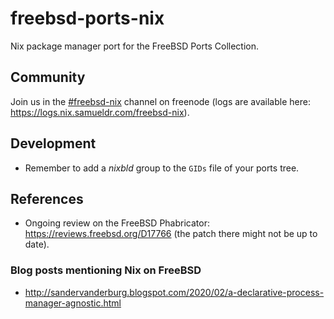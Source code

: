 # freebsd-ports-nix

Nix package manager port for the FreeBSD Ports Collection.

## Community

Join us in the [#freebsd-nix](https://webchat.freenode.net/#freebsd-nix) channel on freenode (logs are available here: https://logs.nix.samueldr.com/freebsd-nix).

## Development

- Remember to add a *nixbld* group to the `GIDs` file of your ports tree.

## References

- Ongoing review on the FreeBSD Phabricator: https://reviews.freebsd.org/D17766 (the patch there might not be up to date).

### Blog posts mentioning Nix on FreeBSD

- http://sandervanderburg.blogspot.com/2020/02/a-declarative-process-manager-agnostic.html
